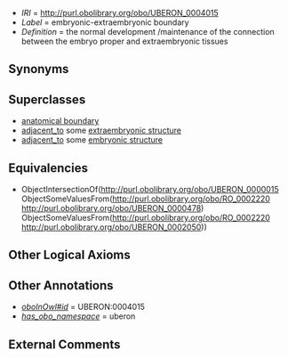  * *IRI* = http://purl.obolibrary.org/obo/UBERON_0004015
 * *Label* = embryonic-extraembryonic boundary
 * *Definition* = the normal development /maintenance of the connection between the embryo proper and extraembryonic tissues

## Synonyms


## Superclasses

 * [anatomical boundary](../../UBERON/15/UBERON_0000015.md)
 * [adjacent_to](../../RO/20/RO_0002220.md) some [extraembryonic structure](../../UBERON/78/UBERON_0000478.md)
 * [adjacent_to](../../RO/20/RO_0002220.md) some [embryonic structure](../../UBERON/50/UBERON_0002050.md)

## Equivalencies

 * ObjectIntersectionOf(<http://purl.obolibrary.org/obo/UBERON_0000015> ObjectSomeValuesFrom(<http://purl.obolibrary.org/obo/RO_0002220> <http://purl.obolibrary.org/obo/UBERON_0000478>) ObjectSomeValuesFrom(<http://purl.obolibrary.org/obo/RO_0002220> <http://purl.obolibrary.org/obo/UBERON_0002050>))

## Other Logical Axioms


## Other Annotations

 * *[oboInOwl#id](../../id/oboInOwl#id.md)* = UBERON:0004015
 * *[has_obo_namespace](../../ce/oboInOwl#hasOBONamespace.md)* = uberon

## External Comments

